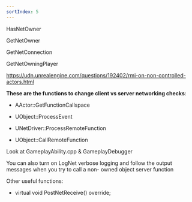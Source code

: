 ```yaml
---
sortIndex: 5
---
```


HasNetOwner

GetNetOwner

GetNetConnection

GetNetOwningPlayer

<https://udn.unrealengine.com/questions/192402/rmi-on-non-controlled-actors.html>



**These are the functions to change client vs server networking checks**:

- AActor::GetFunctionCallspace

- UObject::ProcessEvent

- UNetDriver::ProcessRemoteFunction

- UObject::CallRemoteFunction



Look at GameplayAbility.cpp & GameplayDebugger

You can also turn on LogNet verbose logging and follow the output messages when you try to call a non- owned object server function



Other useful functions:

- virtual void PostNetReceive() override;

